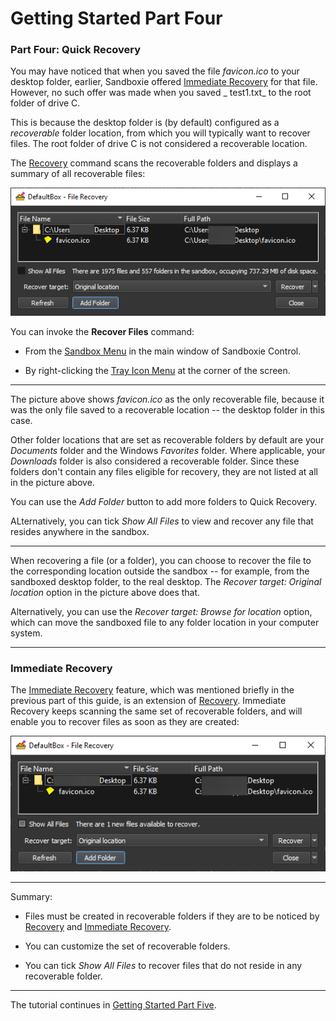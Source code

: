 # Getting Started Part Four

### Part Four: Quick Recovery

You may have noticed that when you saved the file _favicon.ico_ to your desktop folder, earlier, Sandboxie
offered [Immediate Recovery](ImmediateRecovery.md) for that file. However, no such offer was made when you saved _
test1.txt_ to the root folder of drive C.

This is because the desktop folder is (by default) configured as a _recoverable_ folder location, from which you will
typically want to recover files. The root folder of drive C is not considered a recoverable location.

The [Recovery](SP_Recovery.md) command scans the recoverable folders and displays a summary of all recoverable files:

![](../Media/SP_RecoverSandbox.png)

You can invoke the **Recover Files** command:

* From the [Sandbox Menu](SP_SBControl_SandboxMenu.md) in the main window of Sandboxie Control.

* By right-clicking the [Tray Icon Menu](SP_TrayIconMenu.md) at the corner of the screen.

* * *
The picture above shows _favicon.ico_ as the only recoverable file, because it was the only file saved to a recoverable
location -- the desktop folder in this case.

Other folder locations that are set as recoverable folders by default are your _Documents_ folder and the Windows
_Favorites_ folder. Where applicable, your _Downloads_ folder is also considered a recoverable folder. Since these
folders don't contain any files eligible for recovery, they are not listed at all in the picture above.

You can use the _Add Folder_ button to add more folders to Quick Recovery.

ALternatively, you can tick _Show All Files_ to view and recover any file that resides anywhere in the sandbox.
* * *
When recovering a file (or a folder), you can choose to recover the file to the corresponding location outside the
sandbox -- for example, from the sandboxed desktop folder, to the real desktop. The _Recover target: Original location_
option in the picture above does that.

Alternatively, you can use the _Recover target: Browse for location_ option, which can move the sandboxed file to any
folder location in your computer system.
* * *

### Immediate Recovery

The [Immediate Recovery](ImmediateRecovery.md) feature, which was mentioned briefly in the previous part of this guide,
is an extension of [Recovery](SP_Recovery.md). Immediate Recovery keeps scanning the same set of recoverable folders, and
will enable you to recover files as soon as they are created:

![](../Media/SP_ImmediateRecoverFavIcon.png)
* * *
Summary:

* Files must be created in recoverable folders if they are to be noticed by [Recovery](SP_Recovery.md)
  and [Immediate Recovery](ImmediateRecovery.md).

* You can customize the set of recoverable folders.

* You can tick _Show All Files_ to recover files that do not reside in any recoverable folder.

* * *

The tutorial continues in [Getting Started Part Five](SP_GettingStartedPartFive.md).
